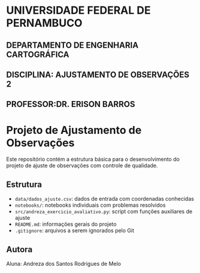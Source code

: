 # UNIVERSIDADE FEDERAL DE PERNAMBUCO
## DEPARTAMENTO DE ENGENHARIA CARTOGRÁFICA
## DISCIPLINA: AJUSTAMENTO DE OBSERVAÇÕES 2
## PROFESSOR:DR. ERISON BARROS 


# Projeto de Ajustamento de Observações

Este repositório contém a estrutura básica para o desenvolvimento do projeto de ajuste de observações com controle de qualidade.

## Estrutura

- `data/dados_ajuste.csv`: dados de entrada com coordenadas conhecidas
- `notebooks/`: notebooks individuais com problemas resolvidos
- `src/andreza_exercicio_avaliativo.py`: script com funções auxiliares de ajuste
- `README.md`: informações gerais do projeto
- `.gitignore`: arquivos a serem ignorados pelo Git

## Autora

Aluna: Andreza dos Santos Rodrigues de Melo

